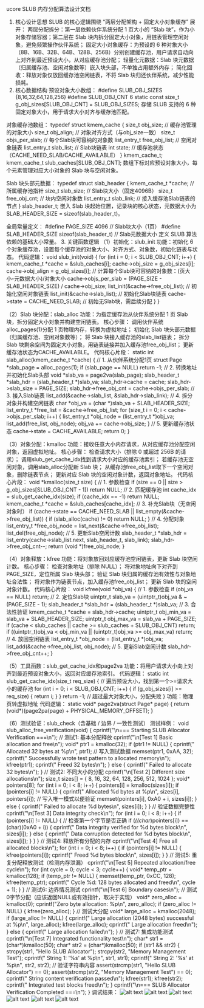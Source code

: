 ucore SLUB 内存分配算法设计文档
1. 核心设计思想
SLUB 的核心逻辑围绕 “两层分配架构 + 固定大小对象缓存” 展开：
两层分配拆分：第一层依赖伙伴系统分配 1 页大小的 “Slab 块”，作为小对象存储容器；第二层在 Slab 块内拆分固定大小对象，用链表管理空闲对象，避免频繁操作伙伴系统；
固定大小对象缓存：为预设的 6 种对象大小（8B、16B、32B、64B、128B、256B）分别创建缓存池，用户请求自动向上对齐到最近预设大小，从对应缓存池分配；
轻量化元数据：Slab 块元数据（归属缓存池、空闲对象数等）嵌入块头部，不单独占用额外内存；
简化回收：释放对象仅放回缓存池空闲链表，不将 Slab 块归还伙伴系统，减少性能损耗。
2. 核心数据结构
预设对象大小数组：
#define SLUB_OBJ_SIZES {8,16,32,64,128,256}
#define SLUB_OBJ_CNT 6
static const size_t g_obj_sizes[SLUB_OBJ_CNT] = SLUB_OBJ_SIZES;
存储 SLUB 支持的 6 种固定对象大小，用于请求大小对齐与缓存池匹配。

对象缓存池数组：
typedef struct kmem_cache {
    size_t obj_size;            // 缓存池管理的对象大小
    size_t obj_align;           // 对象对齐方式（与obj_size一致）
    size_t objs_per_slab;       // 每个Slab块可容纳的对象数
    list_entry_t free_obj_list; // 空闲对象链表
    list_entry_t slab_list;     // Slab块链表
    int state;                  // 缓存池状态（CACHE_NEED_SLAB/CACHE_AVAILABLE）
} kmem_cache_t;
kmem_cache_t slub_caches[SLUB_OBJ_CNT];
数组下标对应预设对象大小，每个元素管理对应大小对象的 Slab 块与空闲对象。

Slab 块头部元数据：
typedef struct slab_header {
    kmem_cache_t *cache;        // 所属缓存池指针
    size_t slab_size;           // Slab块大小（固定4096B）
    size_t free_obj_cnt;        // 块内空闲对象数
    list_entry_t slab_link;     // 接入缓存池Slab链表的节点
} slab_header_t;
嵌入 Slab 块起始位置，记录块的核心状态，元数据大小为SLAB_HEADER_SIZE = sizeof(slab_header_t)。

全局常量定义：
#define PAGE_SIZE 4096          // Slab块大小（1页）
#define SLAB_HEADER_SIZE sizeof(slab_header_t) // Slab元数据大小
定义 SLUB 算法依赖的基础大小常量。
3. 关键函数逻辑
（1）初始化：slub_init
功能：初始化 6 个对象缓存池，设置每个缓存池的对象大小、对齐方式、对象数，初始化链表与状态。
代码逻辑：
void slub_init(void) {
    for (int i = 0; i < SLUB_OBJ_CNT; i++) {
        kmem_cache_t *cache = &slub_caches[i];
        cache->obj_size = g_obj_sizes[i];
        cache->obj_align = g_obj_sizes[i];
        // 计算每个Slab块可容纳的对象数：(页大小-元数据大小)/对象大小
        cache->objs_per_slab = (PAGE_SIZE - SLAB_HEADER_SIZE) / cache->obj_size;
        list_init(&cache->free_obj_list); // 初始化空闲对象链表
        list_init(&cache->slab_list);     // 初始化Slab块链表
        cache->state = CACHE_NEED_SLAB;   // 初始无Slab块，需后续分配
    }
}

（2）Slab 块分配：slab_alloc
功能：为指定缓存池从伙伴系统分配 1 页 Slab 块，拆分固定大小对象并构建空闲链表。
核心步骤：
调用伙伴系统alloc_pages(1)分配 1 页物理内存，转换为虚拟地址；
初始化 Slab 块头部元数据（归属缓存池、空闲对象数等）；
将 Slab 块接入缓存池的slab_list链表；
拆分 Slab 块剩余空间为固定大小对象，用链表链接并加入缓存池free_obj_list；
更新缓存池状态为CACHE_AVAILABLE。
代码核心片段：
static int slab_alloc(kmem_cache_t *cache) {
    // 1. 从伙伴系统分配1页
    struct Page *slab_page = alloc_pages(1);
    if (slab_page == NULL) return -1;
    // 2. 转换地址并初始化Slab头部
    void *slab_va = page2va(slab_page);
    slab_header_t *slab_hdr = (slab_header_t *)slab_va;
    slab_hdr->cache = cache;
    slab_hdr->slab_size = PAGE_SIZE;
    slab_hdr->free_obj_cnt = cache->objs_per_slab;
    // 3. 接入Slab链表
    list_add(&cache->slab_list, &slab_hdr->slab_link);
    // 4. 拆分对象并构建空闲链表
    char *obj_va = (char *)slab_va + SLAB_HEADER_SIZE;
    list_entry_t *free_list = &cache->free_obj_list;
    for (size_t i = 0; i < cache->objs_per_slab; i++) {
        list_entry_t *obj_node = (list_entry_t *)obj_va;
        list_add(free_list, obj_node);
        obj_va += cache->obj_size;
    }
    // 5. 更新缓存池状态
    cache->state = CACHE_AVAILABLE;
    return 0;
}

（3）对象分配：kmalloc
功能：接收任意大小内存请求，从对应缓存池分配空闲对象，返回虚拟地址。
核心步骤：
检查请求大小（排除 0 或超过 256B 的请求）；
调用slub_get_cache_idx找到请求大小对应的缓存池索引；
若缓存池无空闲对象，调用slab_alloc分配新 Slab 块；
从缓存池free_obj_list取下一个空闲对象，删除链表节点；
更新对应 Slab 块的空闲对象计数，返回对象地址。
代码核心片段：
void *kmalloc(size_t size) {
    // 1. 参数检查
    if (size == 0 || size > g_obj_sizes[SLUB_OBJ_CNT - 1]) return NULL;
    // 2. 匹配缓存池
    int cache_idx = slub_get_cache_idx(size);
    if (cache_idx == -1) return NULL;
    kmem_cache_t *cache = &slub_caches[cache_idx];
    // 3. 补充Slab块（无空闲对象时）
    if (cache->state == CACHE_NEED_SLAB || list_empty(&cache->free_obj_list)) {
        if (slab_alloc(cache) != 0) return NULL;
    }
    // 4. 分配对象
    list_entry_t *free_obj_node = list_next(&cache->free_obj_list);
    list_del(free_obj_node);
    // 5. 更新Slab空闲计数
    slab_header_t *slab_hdr = list_entry(cache->slab_list.next, slab_header_t, slab_link);
    slab_hdr->free_obj_cnt--;
    return (void *)free_obj_node;
}

（4）对象释放：kfree
功能：将对象放回对应缓存池空闲链表，更新 Slab 块空闲计数。
核心步骤：
检查对象地址（排除 NULL）；
将对象地址向下对齐到PAGE_SIZE，定位所属 Slab 块头部；
验证 Slab 块归属的缓存池有效性与对象地址合法性；
将对象作为链表节点，加入缓存池free_obj_list；
更新 Slab 块的空闲对象计数。
代码核心片段：
void kfree(void *obj_va) {
    // 1. 参数检查
    if (obj_va == NULL) return;
    // 2. 定位Slab块
    uintptr_t slab_va = (uintptr_t)obj_va & ~(PAGE_SIZE - 1);
    slab_header_t *slab_hdr = (slab_header_t *)slab_va;
    // 3. 合法性验证
    kmem_cache_t *cache = slab_hdr->cache;
    uintptr_t obj_min_va = slab_va + SLAB_HEADER_SIZE;
    uintptr_t obj_max_va = slab_va + PAGE_SIZE;
    if (cache < slub_caches || cache >= slub_caches + SLUB_OBJ_CNT) return;
    if ((uintptr_t)obj_va < obj_min_va || (uintptr_t)obj_va >= obj_max_va) return;
    // 4. 放回空闲链表
    list_entry_t *obj_node = (list_entry_t *)obj_va;
    list_add(&cache->free_obj_list, obj_node);
    // 5. 更新Slab空闲计数
    slab_hdr->free_obj_cnt++;
}

（5）工具函数：slub_get_cache_idx和page2va
功能：将用户请求大小向上对齐到最近预设对象大小，返回对应缓存池索引。
代码逻辑：
static int slub_get_cache_idx(size_t req_size) {
    // 遍历预设大小，找到第一个>=请求大小的缓存池
    for (int i = 0; i < SLUB_OBJ_CNT; i++) {
        if (g_obj_sizes[i] >= req_size) {
            return i;
        }
    }
    return -1; // 超过最大对象大小，分配失败
}
功能：物理页转虚拟地址
代码逻辑：
static void* page2va(struct Page* page) {
    return (void*)(page2pa(page) + PHYSICAL_MEMORY_OFFSET);
}

（6）测试验证：slub_check（含基础 / 边界 / 一致性测试）
测试样例：
void slub_alloc_free_verification(void) {
    cprintf("\n=== Starting SLUB Allocator Verification ===\n");
    // 测试1: 基本分配释放
    cprintf("\n[Test 1] Basic allocation and free\n");
    void* ptr1 = kmalloc(32);
    if (ptr1 != NULL) {
        cprintf(" Allocated 32 bytes at %p\n", ptr1);
        // 写入测试数据
        memset(ptr1, 0xAA, 32);
        cprintf(" Successfully wrote test pattern to allocated memory\n");
        kfree(ptr1);
        cprintf(" Freed 32 bytes\n");
    }
    else {
        cprintf(" Failed to allocate 32 bytes\n");
    }
    // 测试2: 不同大小的分配
    cprintf("\n[Test 2] Different size allocations\n");
    size_t sizes[] = { 8, 16, 32, 64, 128, 256, 512, 1024 };
    void* pointers[8];
    for (int i = 0; i < 8; i++) {
        pointers[i] = kmalloc(sizes[i]);
        if (pointers[i] != NULL) {
            cprintf(" Allocated %d bytes at %p\n", sizes[i], pointers[i]);
            // 写入唯一模式以便验证
            memset(pointers[i], 0xA0 + i, sizes[i]);
        }
        else {
            cprintf(" Failed to allocate %d bytes\n", sizes[i]);
        }
    }
    // 验证数据完整性
    cprintf("\n[Test 3] Data integrity check\n");
    for (int i = 0; i < 8; i++) {
        if (pointers[i] != NULL) {
            // 检查第一个字节是否正确
            if (*((char*)pointers[i]) == (char)(0xA0 + i)) {
                cprintf(" Data integrity verified for %d bytes block\n", sizes[i]);
            }
            else {
                cprintf(" Data corruption detected for %d bytes block\n", sizes[i]);
            }
        }
    }
    // 测试4: 释放所有分配的内存
    cprintf("\n[Test 4] Free all allocated blocks\n");
    for (int i = 0; i < 8; i++) {
        if (pointers[i] != NULL) {
            kfree(pointers[i]);
            cprintf(" Freed %d bytes block\n", sizes[i]);
        }
    }
    // 测试5: 重复分配释放测试（检测内存泄漏）
    cprintf("\n[Test 5] Repeated allocation/free cycle\n");
    for (int cycle = 0; cycle < 3; cycle++) {
        void* temp_ptr = kmalloc(128);
        if (temp_ptr != NULL) {
            memset(temp_ptr, 0xCC, 128);
            kfree(temp_ptr);
            cprintf(" Cycle %d: 128 bytes allocated and freed\n", cycle + 1);
        }
    }
    // 测试6: 边界情况测试
    cprintf("\n[Test 6] Boundary cases\n");
    // 测试0字节分配（应该返回NULL或有效指针，取决于实现）
    void* zero_alloc = kmalloc(0);
    cprintf("Zero byte allocation: %p\n", zero_alloc);
    if (zero_alloc != NULL) {
        kfree(zero_alloc);
    }
    // 测试大分配
    void* large_alloc = kmalloc(2048);
    if (large_alloc != NULL) {
        cprintf(" Large allocation (2048 bytes) successful at %p\n", large_alloc);
        kfree(large_alloc);
        cprintf(" Large allocation freed\n");
    }
    else {
        cprintf(" Large allocation failed\n");
    }
    // 测试7: 集成功能测试
    cprintf("\n[Test 7] Integrated functionality test\n");
    char* str1 = (char*)kmalloc(50);
    char* str2 = (char*)kmalloc(50);
    if (str1 && str2) {
        strcpy(str1, "Hello SLUB Allocator");
        strcpy(str2, "Memory Management Test");
        cprintf(" String 1: '%s' at %p\n", str1, str1);
        cprintf(" String 2: '%s' at %p\n", str2, str2);
        // 验证字符串内容
        assert(strcmp(str1, "Hello SLUB Allocator") == 0);
        assert(strcmp(str2, "Memory Management Test") == 0);
        cprintf(" String content verification passed\n");
        kfree(str1);
        kfree(str2);
        cprintf(" Integrated test blocks freed\n");
    }
    cprintf("\n=== SLUB Allocator Verification Completed ===\n");
}
调试结果：
![alt text](image.png)
![alt text](b552608c61f06098d842080280ead173.png)
![alt text](cbd566377d16d62b1eff03cce332c946.png)
![alt text](6334ac96cdd21f686cfd3d609d05e8f3.png)
![alt text](135cac8a79a4ec37b06cc9bc31e84b19.png)
![alt text](7f9b948ae0a59d70c37588e1fa8b7d86.png)